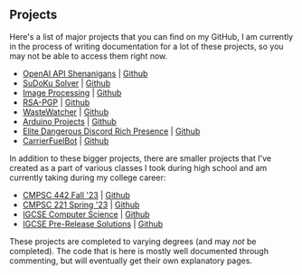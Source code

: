 ## Projects

Here's a list of major projects that you can find on my GitHub, I am currently in the process of writing documentation for a lot of these projects, so you may not be able to access them right now.

- [OpenAI API Shenanigans]() | [Github](https://github.com/SamarthK1239/OpenAI-Api-Shenanigans)
- [SuDoKu Solver]() | [Github](https://github.com/SamarthK1239/SuDoKu-solver)
- [Image Processing]() | [Github](https://github.com/SamarthK1239/Image-Processing-Practice)
- [RSA-PGP]() | [Github](https://github.com/SamarthK1239/RSA-PGP)
- [WasteWatcher]() | [Github](https://github.com/SamarthK1239/WasteWatcher-OakCodefest-21)
- [Arduino Projects]() | [Github](https://github.com/SamarthK1239/ArduinoProjects)
- [Elite Dangerous Discord Rich Presence]() | [Github](https://github.com/SamarthK1239/Elite-Dangerous-DiscordRP)
- [CarrierFuelBot]() | [Github](https://github.com/SamarthK1239/CarrierFuelBot-Release-Version)

In addition to these bigger projects, there are smaller projects that I've created as a part of various classes I took during high school and am currently taking during my college career:
- [CMPSC 442 Fall '23]() | [Github](https://github.com/SamarthK1239/CMPSC442-CodeRepo)
- [CMPSC 221 Spring '23]() | [Github](https://github.com/SamarthK1239/CompSci-221-Spring23)
- [IGCSE Computer Science]() | [Github](https://github.com/SamarthK1239/IBDP-CompSci-Programs)
- [IGCSE Pre-Release Solutions]() | [Github](https://github.com/SamarthK1239/IGCSE-PreReleaseMaterialSolutions)

These projects are completed to varying degrees (and may *not* be completed). The code that is here is mostly well documented through commenting, but will eventually get their own explanatory pages.
